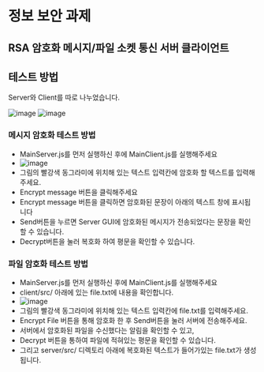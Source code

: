 # 정보 보안 과제 

## RSA 암호화 메시지/파일 소켓 통신 서버 클라이언트

## 테스트 방법

Server와 Client를 따로 나누었습니다.

![image](https://user-images.githubusercontent.com/49195475/163255427-afb4a722-e106-4e6c-b0ee-d866225f45f1.png)
![image](https://user-images.githubusercontent.com/49195475/163255699-c0be8f79-4404-476a-b239-908a7f551752.png)


### 메시지 암호화 테스트 방법 

* MainServer.js를 먼저 실행하신 후에 MainClient.js를 실행해주세요
* ![image](https://user-images.githubusercontent.com/49195475/163256246-daf03f81-2f52-42c2-98fd-f6630d142905.png)
* 그림의 빨강색 동그라미에 위치해 있는 텍스트 입력칸에 암호화 할 텍스트를 입력해주세요.
* Encrypt message 버튼을 클릭해주세요
* Encrypt message 버튼을 클릭하면 암호화된 문장이 아래의 텍스트 창에 표시됩니다
* Send버튼을 누르면 Server GUI에 암호화된 메시지가 전송되었다는 문장을 확인할 수 있습니다.
* Decrypt버튼을 눌러 복호화 하여 평문을 확인할 수 있습니다.

### 파일 암호화 테스트 방법
* MainServer.js를 먼저 실행하신 후에 MainClient.js를 실행해주세요
* client/src/ 아래에 있는 file.txt에 내용을 확인합니다.
* ![image](https://user-images.githubusercontent.com/49195475/163257517-9f30980c-0c05-46df-a766-6f25ae6fc626.png)
* 그림의 빨강색 동그라미에 위치해 있는 텍스트 입력칸에 file.txt를 입력해주세요.
* Encrypt File 버튼을 통해 암호화 한 후 Send버튼을 눌러 서버에 전송해주세요.
* 서버에서 암호화된 파일을 수신했다는 알림을 확인할 수 있고,
* Decrypt 버튼을 통하여 파일에 적혀있는 평문을 확인할 수 있습니다.
* 그리고 server/src/ 디렉토리 아래에 복호화된 텍스트가 들어가있는 file.txt가 생성됩니다.


